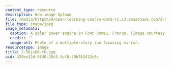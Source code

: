 ```yaml
---
content_type: resource
description: New image Upload
file: /media/https%3A/open-learning-course-data-rc.s3.amazonaws.com/2-58j-radiative-transfer-spring-2006/429ee12d9f4029c53cf859b762412c9c_2-58js06-th.jpg
file_type: image/jpeg
image_metadata:
  caption: A solar power engine in Font Romeu, France. (Image courtesy of [Wikipedia](http://en.wikipedia.org/wiki/Main_Page).)
  credit: ''
  image-alt: Photo of a multiple-story sun focusing mirror.
resourcetype: Image
title: 2-58js06-th.jpg
uid: 429ee12d-9f40-29c5-3cf8-59b762412c9c
---
```

